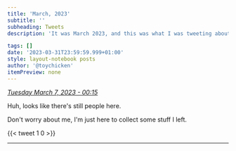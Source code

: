 ```yaml
---
title: 'March, 2023'
subtitle: ''
subheading: Tweets
description: 'It was March 2023, and this was what I was tweeting about...'

tags: []
date: '2023-03-31T23:59:59.999+01:00'
style: layout-notebook posts
author: '@toychicken'
itemPreview: none
---
```


<p><a id="1632897735476011010" href="#1632897735476011010"><em title="2023-03-07T00:15:32.000+00:00">Tuesday March 7, 2023 - 00:15</em></a></p>
      
Huh, looks like there's still people here. 

Don't worry about me, I'm just here to collect some stuff I left.

{{< tweet 1 0 >}}

---
